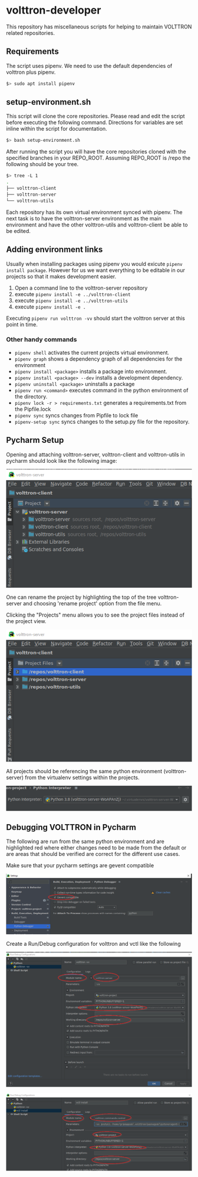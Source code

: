 # volttron-developer

This repository has miscellaneous scripts for helping to maintain VOLTTRON
related repositories.  

## Requirements

The script uses pipenv.  We need to use the default dependencies of volttron plus
pipenv.  

```bash 
$> sudo apt install pipenv
```

## setup-environment.sh

This script will clone the core repositories.  Please read and edit the script before
executing the following command.  Directions for variables are set inline within
the script for documentation.

```bash
$> bash setup-environment.sh
```

After running the script you will have the core repositories cloned with the specified
branches in your REPO_ROOT.  Assuming REPO_ROOT is /repo the following should be your
tree.

```bash
$> tree -L 1
.
├── volttron-client
├── volttron-server
└── volttron-utils
```

Each repository has its own virtual environment synced with pipenv.  The next task
is to have the volttron-server environment as the main environment and have the other
volttron-utils and volttron-client be able to be edited.

##  Adding environment links

Usually when installing packages using pipenv you would exicute ```pipenv install package```.
However for us we want everything to be editable in our projects so that it makes development
easier.  

1. Open a command line to the volttron-server repository
2. execute ```pipenv install -e ../volttron-client```
3. execute ```pipenv install -e ../volttron-utils```
4. execute ```pipenv install -e .```

Executing ```pipenv run volttron -vv``` should start the volttron server at this point in time.

### Other handy commands

- ```pipenv shell``` activates the current projects virtual environment.
- ```pipenv graph``` shows a dependency graph of all dependencies for the environment
- ```pipenv install <package>``` installs a package into environment.
- ```pipenv install <package> --dev``` installs a development dependency.
- ```pipenv uninstall <package>``` uninstalls a package
- ```pipenv run <command>``` executes command in the python environment of the directory.
- ```pipenv lock -r > requirements.txt``` generates a requirements.txt from the Pipfile.lock
- ```pipenv sync``` syncs changes from Pipfile to lock file
- ```pipenv-setup sync``` syncs changes to the setup.py file for the repository.

## Pycharm Setup

Opening and attaching volttron-server, volttron-client and volttron-utils in pycharm should look like the following 
image:

![Pycharm Open Projects](images/pycharm-open-projects.png)

One can rename the project by highlighting the top of the tree volttron-server and choosing 'rename project' 
option from the file menu.

Clicking the "Projects" menu allows you to see the project files instead of the project view.

![Pycharm Project File View](images/pycharm-open-project-file-view.png)

All projects should be referencing the same python environment (volttron-server) from the virtualenv settings
within the projects.

![Pycharm Interpretor Settings](images/pycharm-interpreter.png)

## Debugging VOLTTRON in Pycharm

The following are run from the same python environment and are highlighted red where
either changes need to be made from the default or are areas that should be verified
are correct for the different use cases.

Make sure that your pycharm settings are gevent compatible

![Pycharm Gevent Compatible](images/pycharm-gevent.png)

Create a Run/Debug configuration for volttron and vctl like the following

![Pycharm Run volttron -vv](images/pycharm-config-debug-volttron.png)

![Pycharm Run vctl -vv command](images/pycharm-config-debug-volttron-control.png)